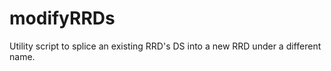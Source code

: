 modifyRRDs
==========

Utility script to splice an existing RRD's DS into a new RRD under a different name.
